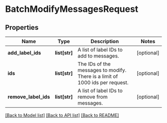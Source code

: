 # BatchModifyMessagesRequest

## Properties
Name | Type | Description | Notes
------------ | ------------- | ------------- | -------------
**add_label_ids** | **list[str]** | A list of label IDs to add to messages. | [optional] 
**ids** | **list[str]** | The IDs of the messages to modify. There is a limit of 1000 ids per request. | [optional] 
**remove_label_ids** | **list[str]** | A list of label IDs to remove from messages. | [optional] 

[[Back to Model list]](../README.md#documentation-for-models) [[Back to API list]](../README.md#documentation-for-api-endpoints) [[Back to README]](../README.md)

